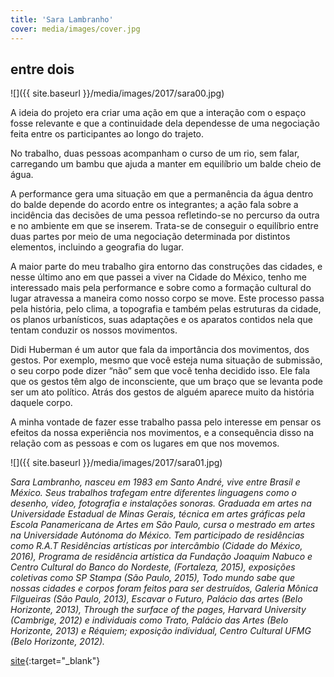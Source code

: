 ```yaml
---
title: 'Sara Lambranho'
cover: media/images/cover.jpg
---
```

## entre dois

![]({{ site.baseurl }}/media/images/2017/sara00.jpg)

A ideia do projeto era criar uma ação em que a interação com o espaço fosse relevante e que a continuidade dela dependesse de uma negociação feita entre os participantes ao longo do trajeto.

No trabalho, duas pessoas acompanham o curso de um rio, sem falar, carregando um bambu que ajuda a manter em equilíbrio um balde cheio de água.

A performance gera uma situação em que a permanência da água dentro do balde depende do acordo entre os integrantes; a ação fala sobre a incidência das decisões de uma pessoa refletindo-se no percurso da outra e no ambiente em que se inserem. Trata-se de conseguir o equilíbrio entre duas partes por meio de uma negociação determinada por distintos elementos, incluindo a geografia do lugar.

A maior parte do meu trabalho gira entorno das construções das cidades, e nesse último ano em que passei a viver na Cidade do México, tenho me interessado mais pela performance e sobre como a formação cultural do lugar atravessa a maneira como nosso corpo se move. Este processo passa pela história, pelo clima, a topografia e também pelas estruturas da cidade, os planos urbanísticos, suas adaptações e os aparatos contidos nela que tentam conduzir os nossos movimentos.

Didi Huberman é um autor que fala da importância dos movimentos, dos gestos. Por exemplo, mesmo que você esteja numa situação de submissão, o seu corpo pode dizer “não” sem que você tenha decidido isso. Ele fala que os gestos têm algo de inconsciente, que um braço que se levanta pode ser um ato político. Atrás dos gestos de alguém aparece muito da história daquele corpo.

A minha vontade de fazer esse trabalho passa pelo interesse em pensar os efeitos da nossa experiência nos movimentos, e a consequência disso na relação com as pessoas e com os lugares em que nos movemos.

![]({{ site.baseurl }}/media/images/2017/sara01.jpg)

*Sara Lambranho, nasceu em 1983 em Santo André, vive entre Brasil e México. Seus trabalhos trafegam entre diferentes linguagens como o desenho, vídeo, fotografia e instalações sonoras. Graduada em artes na Universidade Estadual de Minas Gerais, técnica em artes gráficas pela Escola Panamericana de Artes em São Paulo, cursa o mestrado em artes na Universidade Autónoma do México. Tem participado de residências como R.A.T Residências artísticas por intercâmbio (Cidade do México, 2016), Programa de residência artística da Fundação Joaquim Nabuco e Centro Cultural do Banco do Nordeste, (Fortaleza, 2015), exposições coletivas como SP Stampa (São Paulo, 2015), Todo mundo sabe que nossas cidades e corpos foram feitos para ser destruídos, Galeria Mônica Filgueiras (São Paulo, 2013), Escavar o Futuro, Palácio das artes (Belo Horizonte, 2013), Through the surface of the pages, Harvard University (Cambrige, 2012) e individuais como Trato, Palácio das Artes (Belo Horizonte, 2013) e Réquiem; exposição individual, Centro Cultural UFMG (Belo Horizonte, 2012).*

[site](https://cargocollective.com/saralambranho){:target="_blank"}
